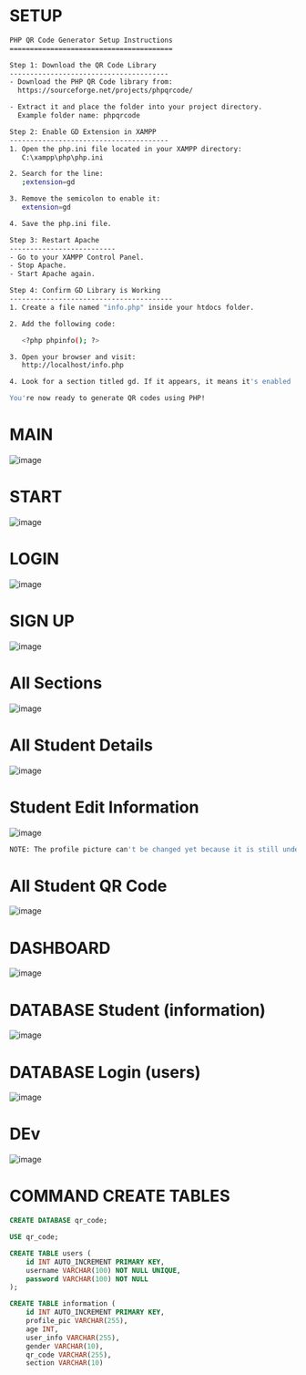 # SETUP
```sh
PHP QR Code Generator Setup Instructions
========================================

Step 1: Download the QR Code Library
---------------------------------------
- Download the PHP QR Code library from:
  https://sourceforge.net/projects/phpqrcode/

- Extract it and place the folder into your project directory.
  Example folder name: phpqrcode

Step 2: Enable GD Extension in XAMPP
---------------------------------------
1. Open the php.ini file located in your XAMPP directory:
   C:\xampp\php\php.ini

2. Search for the line:
   ;extension=gd

3. Remove the semicolon to enable it:
   extension=gd

4. Save the php.ini file.

Step 3: Restart Apache
--------------------------
- Go to your XAMPP Control Panel.
- Stop Apache.
- Start Apache again.

Step 4: Confirm GD Library is Working
----------------------------------------
1. Create a file named "info.php" inside your htdocs folder.

2. Add the following code:

   <?php phpinfo(); ?>

3. Open your browser and visit:
   http://localhost/info.php

4. Look for a section titled gd. If it appears, it means it's enabled

You're now ready to generate QR codes using PHP!
```

# MAIN
![image](https://github.com/user-attachments/assets/bb5c4679-1983-4989-ae98-7a7fd4ec0887)

# START
![image](https://github.com/user-attachments/assets/fc37e67d-a673-40e6-b024-343d36314ec4)

# LOGIN
![image](https://github.com/user-attachments/assets/b8816f65-8e5d-4090-91b5-0296f34a321a)

# SIGN UP
![image](https://github.com/user-attachments/assets/9ead96b2-7ab0-488e-b014-0034c316a634)

# All Sections
![image](https://github.com/user-attachments/assets/685769a0-578a-4960-8769-bb2ae0740852)

# All Student Details
![image](https://github.com/user-attachments/assets/c2cac03a-9dcd-46f7-b1d1-00dceaabcc62)

# Student Edit Information
![image](https://github.com/user-attachments/assets/aa982d69-862e-49aa-8435-7a49ab3af79c)
```sh
NOTE: The profile picture can't be changed yet because it is still under development.
```

# All Student QR Code
![image](https://github.com/user-attachments/assets/4a7f718c-5f53-42bd-94ff-0380507e6150)

# DASHBOARD
![image](https://github.com/user-attachments/assets/3aaf993f-f0a2-45e3-b26e-3e2f2f24f0cd)

# DATABASE Student (information)
![image](https://github.com/user-attachments/assets/21cc7495-87ea-4808-91d4-a4c6c2601273)

# DATABASE Login (users)
![image](https://github.com/user-attachments/assets/493bb2f5-1c47-4282-8b9d-ae32b819a779)

# DEv
![image](https://github.com/user-attachments/assets/6ec94d2c-bcf6-48d2-ad2f-467cdf6b78ca)

# COMMAND CREATE TABLES
```sql
CREATE DATABASE qr_code;

USE qr_code;

CREATE TABLE users (
    id INT AUTO_INCREMENT PRIMARY KEY,
    username VARCHAR(100) NOT NULL UNIQUE,
    password VARCHAR(100) NOT NULL
);

CREATE TABLE information (
    id INT AUTO_INCREMENT PRIMARY KEY,
    profile_pic VARCHAR(255),
    age INT,
    user_info VARCHAR(255),
    gender VARCHAR(10),
    qr_code VARCHAR(255),
    section VARCHAR(10)
```
